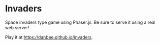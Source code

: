 Invaders
========

Space invaders type game using Phaser.js. Be sure to serve it using a real web server!

Play it at https://danbee.github.io/invaders.
